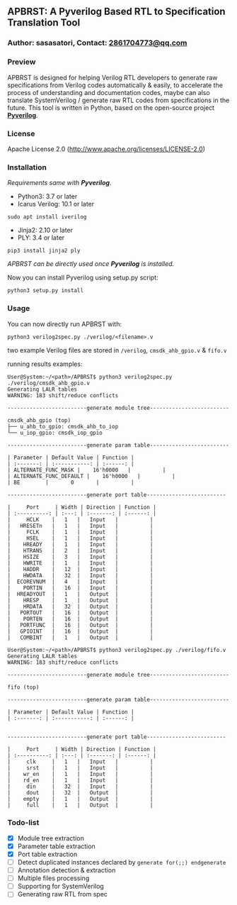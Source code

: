 ## APBRST: A Pyverilog Based RTL to Specification Translation Tool

### Author: sasasatori, Contact: 2861704773@qq.com

### Preview

APBRST is designed for helping Verilog RTL developers to generate raw specifications from Verilog codes automatically & easily, to accelerate the process of understanding and documentation codes, maybe can also translate SystemVerilog / generate raw RTL codes from specifications in the future. This tool is written in Python, based on the open-source project [**Pyverilog**](https://github.com/PyHDI/Pyverilog).

### License

Apache License 2.0 (http://www.apache.org/licenses/LICENSE-2.0)

### Installation

*Requirements same with **Pyverilog***.

- Python3: 3.7 or later
- Icarus Verilog: 10.1 or later

```
sudo apt install iverilog
```

- Jinja2: 2.10 or later
- PLY: 3.4 or later

```
pip3 install jinja2 ply
```

*APBRST can be directly used once **Pyverilog** is installed.*

Now you can install Pyverilog using setup.py script:

```
python3 setup.py install
```

### Usage

You can now directly run APBRST with:

```
python3 verilog2spec.py ./verilog/<filename>.v
```

two example Verilog files are stored in `/verilog`, `cmsdk_ahb_gpio.v` & `fifo.v`

running results examples:

```
User@System:~/<path>/APBRST$ python3 verilog2spec.py ./verilog/cmsdk_ahb_gpio.v 
Generating LALR tables
WARNING: 183 shift/reduce conflicts

-------------------------generate module tree-------------------------

cmsdk_ahb_gpio (top)
├── u_ahb_to_gpio: cmsdk_ahb_to_iop
└── u_iop_gpio: cmsdk_iop_gpio

-------------------------generate param table-------------------------

| Parameter | Default Value | Function |
| :-------: | :-----------: | :------: |
| ALTERNATE_FUNC_MASK |    16'h0000   |          |
| ALTERNATE_FUNC_DEFAULT |    16'h0000   |          |
| BE        |       0       |          |

-------------------------generate port table-------------------------

|     Port     | Width | Direction | Function |
| :----------: | :---: | :-------: | :------: |
|     HCLK    |   1   |   Input   |          |
|   HRESETn   |   1   |   Input   |          |
|     FCLK    |   1   |   Input   |          |
|     HSEL    |   1   |   Input   |          |
|    HREADY   |   1   |   Input   |          |
|    HTRANS   |   2   |   Input   |          |
|    HSIZE    |   3   |   Input   |          |
|    HWRITE   |   1   |   Input   |          |
|    HADDR    |   12  |   Input   |          |
|    HWDATA   |   32  |   Input   |          |
|  ECOREVNUM  |   4   |   Input   |          |
|    PORTIN   |   16  |   Input   |          |
|  HREADYOUT  |   1   |   Output  |          |
|    HRESP    |   1   |   Output  |          |
|    HRDATA   |   32  |   Output  |          |
|   PORTOUT   |   16  |   Output  |          |
|    PORTEN   |   16  |   Output  |          |
|   PORTFUNC  |   16  |   Output  |          |
|   GPIOINT   |   16  |   Output  |          |
|   COMBINT   |   1   |   Output  |          |
```

```
User@System:~/<path>/APBRST$ python3 verilog2spec.py ./verilog/fifo.v 
Generating LALR tables
WARNING: 183 shift/reduce conflicts

-------------------------generate module tree-------------------------

fifo (top)

-------------------------generate param table-------------------------

| Parameter | Default Value | Function |
| :-------: | :-----------: | :------: |


-------------------------generate port table-------------------------

|     Port     | Width | Direction | Function |
| :----------: | :---: | :-------: | :------: |
|     clk     |   1   |   Input   |          |
|     srst    |   1   |   Input   |          |
|    wr_en    |   1   |   Input   |          |
|    rd_en    |   1   |   Input   |          |
|     din     |   32  |   Input   |          |
|     dout    |   32  |   Output  |          |
|    empty    |   1   |   Output  |          |
|     full    |   1   |   Output  |          |
```

### Todo-list

- [x] Module tree extraction
- [x] Parameter table extraction
- [x] Port table extraction
- [ ] Detect duplicated instances declared by `generate for(;;) endgenerate` 
- [ ] Annotation detection & extraction
- [ ] Multiple files processing
- [ ] Supporting for SystemVerilog
- [ ] Generating raw RTL from spec
